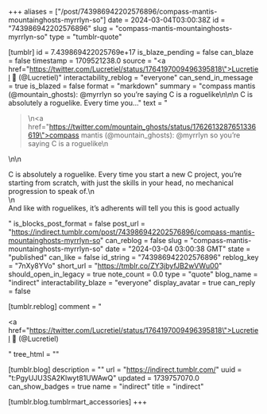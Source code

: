+++
aliases = ["/post/743986942202576896/compass-mantis-mountainghosts-myrrlyn-so"]
date = 2024-03-04T03:00:38Z
id = "743986942202576896"
slug = "compass-mantis-mountainghosts-myrrlyn-so"
type = "tumblr-quote"

[tumblr]
id = 7.439869422025769e+17
is_blaze_pending = false
can_blaze = false
timestamp = 1709521238.0
source = "<a href=\"https://twitter.com/Lucretiel/status/1764197009496395818\">Lucretiel 🦀 (@Lucretiel)</a>"
interactability_reblog = "everyone"
can_send_in_message = true
is_blazed = false
format = "markdown"
summary = "compass mantis (@mountain_ghosts): @myrrlyn so you’re saying C is a roguelike\n\n\n C is absolutely a roguelike. Every time you..."
text = "<blockquote><p>\n<a href=\"https://twitter.com/mountain_ghosts/status/1762613287651336619\">compass mantis (@mountain_ghosts)</a>: @myrrlyn so you&rsquo;re saying C is a roguelike\n</p></blockquote>\n\n<p>C is absolutely a roguelike. Every time you start a new C project, you’re starting from scratch, with just the skills in your head, no mechanical progression to speak of.\n<br/>\n<br/>And like with roguelikes, it’s adherents will tell you this is good actually</p>"
is_blocks_post_format = false
post_url = "https://indirect.tumblr.com/post/743986942202576896/compass-mantis-mountainghosts-myrrlyn-so"
can_reblog = false
slug = "compass-mantis-mountainghosts-myrrlyn-so"
date = "2024-03-04 03:00:38 GMT"
state = "published"
can_like = false
id_string = "743986942202576896"
reblog_key = "7nXy8YVo"
short_url = "https://tmblr.co/ZY3jbyfJB2wVWu00"
should_open_in_legacy = true
note_count = 0.0
type = "quote"
blog_name = "indirect"
interactability_blaze = "everyone"
display_avatar = true
can_reply = false

[tumblr.reblog]
comment = "<p><a href=\"https://twitter.com/Lucretiel/status/1764197009496395818\">Lucretiel 🦀 (@Lucretiel)</a></p>"
tree_html = ""

[tumblr.blog]
description = ""
url = "https://indirect.tumblr.com/"
uuid = "t:PgyUJU3SA2Klwyt81UWAwQ"
updated = 1739757070.0
can_show_badges = true
name = "indirect"
title = "indirect"

[tumblr.blog.tumblrmart_accessories]
+++
